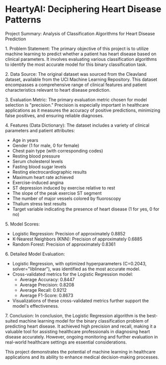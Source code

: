 # HeartyAI: Deciphering Heart Disease Patterns
Project Summary: Analysis of Classification Algorithms for Heart Disease Prediction

1\. Problem Statement: The primary objective of this project is to utilize machine learning to predict whether a patient has heart disease based on clinical parameters. It involves evaluating various classification algorithms to identify the most accurate model for this binary classification task.

2\. Data Source: The original dataset was sourced from the Cleavland dataset, available from the UCI Machine Learning Repository. This dataset encompasses a comprehensive range of clinical features and patient characteristics relevant to heart disease prediction.

3\. Evaluation Metric: The primary evaluation metric chosen for model selection is "precision." Precision is especially important in healthcare applications as it measures the accuracy of positive predictions, minimizing false positives, and ensuring reliable diagnoses.

4\. Features (Data Dictionary): The dataset includes a variety of clinical parameters and patient attributes:

-   Age in years
-   Gender (1 for male, 0 for female)
-   Chest pain type (with corresponding codes)
-   Resting blood pressure
-   Serum cholesterol levels
-   Fasting blood sugar levels
-   Resting electrocardiographic results
-   Maximum heart rate achieved
-   Exercise-induced angina
-   ST depression induced by exercise relative to rest
-   The slope of the peak exercise ST segment
-   The number of major vessels colored by fluoroscopy
-   Thalium stress test results
-   Target variable indicating the presence of heart disease (1 for yes, 0 for no)

5\. Model Scores:

-   Logistic Regression: Precision of approximately 0.8852
-   K-Nearest Neighbors (KNN): Precision of approximately 0.6885
-   Random Forest: Precision of approximately 0.8361

6\. Detailed Model Evaluation:

-   Logistic Regression, with optimized hyperparameters (C=0.2043, solver="liblinear"), was identified as the most accurate model.
-   Cross-validated metrics for the Logistic Regression model:
    -   Average Accuracy: 0.8447
    -   Average Precision: 0.8208
    -   Average Recall: 0.9212
    -   Average F1-Score: 0.8673
-   Visualizations of these cross-validated metrics further support the model's effectiveness.

7\. Conclusion: In conclusion, the Logistic Regression algorithm is the best-suited machine learning model for the binary classification problem of predicting heart disease. It achieved high precision and recall, making it a valuable tool for assisting healthcare professionals in diagnosing heart disease accurately. However, ongoing monitoring and further evaluation in real-world healthcare settings are essential considerations.

This project demonstrates the potential of machine learning in healthcare applications and its ability to enhance medical decision-making processes.
